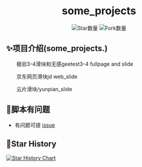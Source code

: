 <div align="center"> 
<h1 align="center">
some_projects
</h1>

![](https://img.shields.io/github/stars/sijiyo/projects?style=social "Star数量")
![](https://img.shields.io/github/forks/sijiyo/projects?style=social "Fork数量")
<br>
</div>

## ✨项目介绍(some_projects.)

&emsp;&emsp;极验3-4滑块和无感geetest3-4 fullpage and slide

&emsp;&emsp;京东网页滑块jd web_slide

&emsp;&emsp;云片滑块/yunpian_slide

## 🙋‍脚本有问题
* 有问题可提 [issue](https://github.com/ReaJason/17wanxiaoCheckin-Actions/issues)

## 🌟Star History

[![Star History Chart](https://api.star-history.com/svg?repos=sijiyo/projects&type=Date)](https://star-history.com/#sijiyo/projects&Date)
